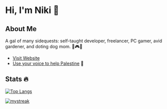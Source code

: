 # Hi, I'm Niki 👋 

## About Me
A gal of many sidequests: self-taught developer, freelancer, PC gamer, avid gardener, and doting dog mom. 🌱🎮🐶

- [Visit Website](https://nixwebdev.com)
- [Use your voice to help Palestine](https://ceasefiretoday.com/) 🍉

## Stats 🔥
[![Top Langs](https://github-readme-stats.vercel.app/api/top-langs/?username=nrenner0211&theme=react&layout=donut)](https://github.com/nrenner0211/github-readme-stats)

<a href=""> 
  <img align-"top center" justify="center" src="https://github-readme-streak-stats.herokuapp.com/?user=nrenner0211&theme=react" alt="mystreak"/>
</a>
